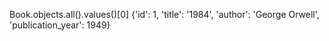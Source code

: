 Book.objects.all().values()[0]
{'id': 1, 'title': '1984', 'author': 'George Orwell', 'publication_year': 1949}